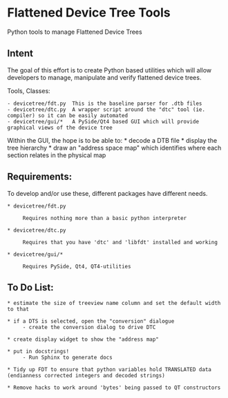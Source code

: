 Flattened Device Tree Tools
===========================

Python tools to manage Flattened Device Trees

Intent
------

The goal of this effort is to create Python based utilities which will allow developers to manage, manipulate and verify flattened device trees.


Tools, Classes:

    - devicetree/fdt.py  This is the baseline parser for .dtb files
    - devicetree/dtc.py  A wrapper script around the "dtc" tool (ie. compiler) so it can be easily automated
    - devicetree/gui/*   A PySide/Qt4 based GUI which will provide graphical views of the device tree

   Within the GUI, the hope is to be able to:
   	  * decode a DTB file
	  * display the tree hierarchy
	  * draw an "address space map" which identifies where each section relates in the physical map


Requirements:
-------------

  To develop and/or use these, different packages have different needs.

    * devicetree/fdt.py

         Requires nothing more than a basic python interpreter

    * devicetree/dtc.py

         Requires that you have 'dtc' and 'libfdt' installed and working

    * devicetree/gui/*

         Requires PySide, Qt4, QT4-utilities


To Do List:
-----------


    * estimate the size of treeview name column and set the default width to that

    * if a DTS is selected, open the "conversion" dialogue
         - create the conversion dialog to drive DTC

    * create display widget to show the "address map"

    * put in docstrings!
         - Run Sphinx to generate docs

    * Tidy up FDT to ensure that python variables hold TRANSLATED data (endianness corrected integers and decoded strings)

    * Remove hacks to work around 'bytes' being passed to QT constructors
